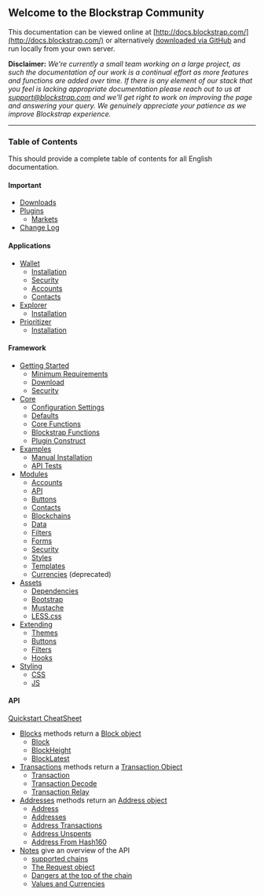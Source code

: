 ## Welcome to the Blockstrap Community

This documentation can be viewed online at [http://docs.blockstrap.com/](http://docs.blockstrap.com/) or alternatively [downloaded via GitHub](https://github.com/blockstrap/docs/) and run locally from your own server.

**Disclaimer:** _We're currently a small team working on a large project, as such the documentation of our work is a continual effort as more features and functions are added over time. If there is any element of our stack that you feel is lacking appropriate documentation please reach out to us at [support@blockstrap.com](mailto:support@blockstrap.com) and we'll get right to work on improving the page and answering your query. We genuinely appreciate your patience as we improve Blockstrap experience._

---------------------

### Table of Contents

This should provide a complete table of contents for all English documentation.


#### Important

* [Downloads](downloads/)
* [Plugins](plugins/)
    * [Markets](plugins/markets/)
* [Change Log](changes/)

#### Applications

* [Wallet](applications/wallet/)
    * [Installation](applications/wallet/installation/)
    * [Security](applications/wallet/security/)
    * [Accounts](applications/wallet/accounts/)
    * [Contacts](applications/wallet/contacts/)
* [Explorer](applications/explorer/)
    * [Installation](applications/explorer/installation/)
* [Prioritizer](applications/prioritizer/)
    * [Installation](applications/prioritizer/installation/)

#### Framework

* [Getting Started](framework/started/)
    * [Minimum Requirements](framework/started/requirements/)
    * [Download](framework/started/download/)
    * [Security](framework/started/security/)
* [Core](framework/core/)
    * [Configuration Settings](framework/core/configuration/)
    * [Defaults](framework/core/defaults/)
    * [Core Functions](framework/core/core-functions/)
    * [Blockstrap Functions](framework/core/blockstrap-functions/)
    * [Plugin Construct](framework/core/construct/)
* [Examples](framework/examples/)
    * [Manual Installation](framework/examples/manual/)
    * [API Tests](framework/examples/tests/)
* [Modules](framework/modules/)
    * [Accounts](framework/modules/accounts/)
    * [API](framework/modules/api/)
    * [Buttons](framework/modules/buttons/)
    * [Contacts](framework/modules/contacts/)
    * [Blockchains](framework/modules/blockchains/)
    * [Data](framework/modules/data/)
    * [Filters](framework/modules/filters/)
    * [Forms](framework/modules/forms/)
    * [Security](framework/modules/security/)
    * [Styles](framework/modules/styles/)
    * [Templates](framework/modules/templates/)
    * [Currencies](framework/modules/currencies/) (deprecated)
* [Assets](framework/assets/)
    * [Dependencies](framework/assets/dependencies/)
    * [Bootstrap](framework/assets/bootstrap/)
    * [Mustache](framework/assets/mustache/)
    * [LESS.css](framework/assets/less/)
* [Extending](framework/extending/)
    * [Themes](framework/extending/themes/)
    * [Buttons](framework/extending/buttons/)
    * [Filters](framework/extending/filters/)
    * [Hooks](framework/extending/hooks/)
* [Styling](framework/styling/)
    * [CSS](framework/styling/css/)
    * [JS](framework/styling/js/)

#### API
[Quickstart CheatSheet](api/v0/notes/at-a-glance)


* [Blocks](api/v0/blocks) methods return a [Block object](api/v0/blocks/blockobject/)
  * [Block](api/v0/blocks/block-id/)
  * [BlockHeight](api/v0/blocks/block-height/)
  * [BlockLatest](api/v0/blocks/block-latest/)
* [Transactions](api/v0/transactions/) methods return a [Transaction Object](api/v0/transactions/transactionobject/)
  * [Transaction](api/v0/transactions/transaction-id/)
  * [Transaction Decode](api/v0/transactions/transaction-decode/)
  * [Transaction Relay](api/v0/transactions/transaction-relay/)
* [Addresses](api/v0/addresses/) methods return an [Address object](api/v0/addresses/addressobject/)
  * [Address](api/v0/addresses/address-id/)
  * [Addresses](api/v0/addresses/address-ids/)
  * [Address Transactions](api/v0/addresses/address-transactions/)
  * [Address Unspents](api/v0/addresses/address-unspents/)
  * [Address From Hash160](api/v0/addresses/address-from-hash160/)
* [Notes](api/v0/notes) give an overview of the API
  * [supported chains](api/v0/notes/chains/)
  * [The Request object](api/v0/notes/requestobject/)
  * [Dangers at the top of the chain](api/v0/notes/top-of-the-chain/)
  * [Values and Currencies](api/v0/notes/values-and-currencies/)